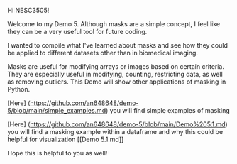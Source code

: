 Hi NESC3505!

Welcome to my Demo 5. Although masks are a simple concept, I feel like they can be a very useful tool for future coding.

I wanted to compile what I've learned about masks and see how they could be applied to different datasets other than in biomedical imaging. 

Masks are useful for modifying arrays or images based on certain criteria. They are especially useful in modifying, counting, restricting data, as well as removing outliers.
This Demo will show other applications of masking in Python.

[Here] (https://github.com/an648648/demo-5/blob/main/simple_examples.md) you will find simple examples of masking 

[Here] (https://github.com/an648648/demo-5/blob/main/Demo%205.1.md) you will find a masking example within a dataframe and why this could be helpful for visualization [[Demo 5.1.md]]

Hope this is helpful to you as well!
